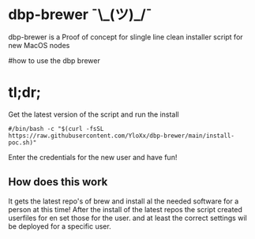 # dbp-brewer ¯\\\_(ツ)_/¯

dbp-brewer is a Proof of concept for slingle line clean installer script for new MacOS nodes

#how to use the dbp brewer


# tl;dr;

Get the latest version of the script and run the install

    #/bin/bash -c "$(curl -fsSL https://raw.githubusercontent.com/YloXx/dbp-brewer/main/install-poc.sh)"
    
Enter the credentials for the new user and have fun!

## How does this work

It gets the latest repo's of brew and install al the needed software for a person at this time!
After the install of the latest repos the script created userfiles for en set those for the user.
and at least the correct settings wil be deployed for a specific user.
